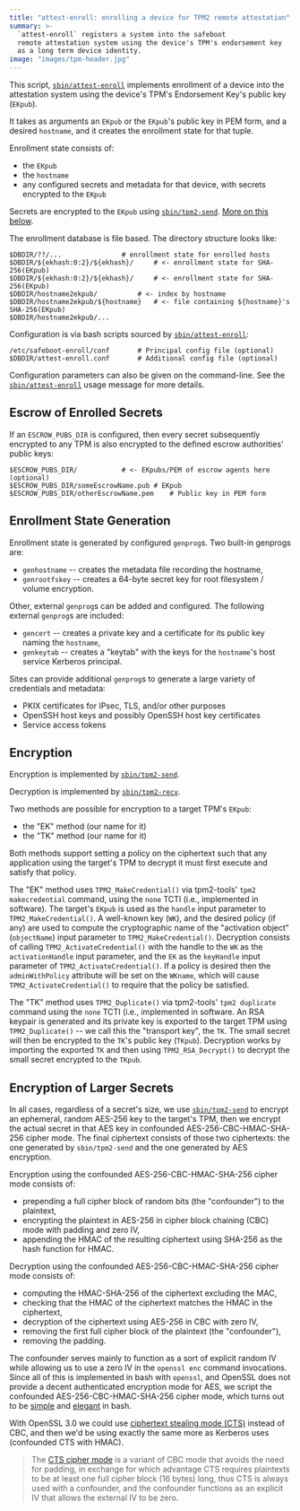 ```yaml
---
title: "attest-enroll: enrolling a device for TPM2 remote attestation"
summary: >-
  `attest-enroll` registers a system into the safeboot
  remote attestation system using the device's TPM's endorsement key
  as a long term device identity.
image: "images/tpm-header.jpg"
---
```


This script, [`sbin/attest-enroll`](/sbin/attest-enroll) implements
enrollment of a device into the attestation system using the device's
TPM's Endorsement Key's public key (`EKpub`).

It takes as arguments an `EKpub` or the `EKpub`'s public key in PEM
form, and a desired `hostname`, and it creates the enrollment state for
that tuple.

Enrollment state consists of:

 - the `EKpub`
 - the `hostname`
 - any configured secrets and metadata for that device, with secrets
   encrypted to the `EKpub`

Secrets are encrypted to the `EKpub` using
[`sbin/tpm2-send`](/sbin/tpm2-send).  [More on this below](#Encryption).

The enrollment database is file based.  The directory structure looks
like:

```
$DBDIR/??/...				# enrollment state for enrolled hosts
$DBDIR/${ekhash:0:2}/${ekhash}/		# <- enrollment state for SHA-256(EKpub)
$DBDIR/${ekhash:0:2}/${ekhash}/		# <- enrollment state for SHA-256(EKpub)
$DBDIR/hostname2ekpub/			# <- index by hostname
$DBDIR/hostname2ekpub/${hostname}	# <- file containing ${hostname}'s SHA-256(EKpub)
$DBDIR/hostname2ekpub/...
```

Configuration is via bash scripts sourced by
[`sbin/attest-enroll`](/sbin/attest-enroll):

```
/etc/safeboot-enroll/conf		# Principal config file (optional)
$DBDIR/attest-enroll.conf		# Additional config file (optional)
```

Configuration parameters can also be given on the command-line.  See the
[`sbin/attest-enroll`](/sbin/attest-enroll#L165) usage message for more
details.

## Escrow of Enrolled Secrets

If an `ESCROW_PUBS_DIR` is configured, then every secret subsequently
encrypted to any TPM is also encrypted to the defined escrow
authorities' public keys:

```
$ESCROW_PUBS_DIR/			# <- EKpubs/PEM of escrow agents here (optional)
$ESCROW_PUBS_DIR/someEscrowName.pub	# EKpub
$ESCROW_PUBS_DIR/otherEscrowName.pem	# Public key in PEM form
```

## Enrollment State Generation

Enrollment state is generated by configured `genprog`s.  Two built-in
genprogs are:

 - `genhostname` -- creates the metadata file recording the hostname,
 - `genrootfskey` -- creates a 64-byte secret key for root filesystem /
   volume encryption.

Other, external `genprog`s can be added and configured.  The following
external `genprog`s are included:

 - `gencert` -- creates a private key and a certificate for its public
   key naming the `hostname`,
 - `genkeytab` -- creates a "keytab" with the keys for the `hostname`'s
   host service Kerberos principal.

Sites can provide additional `genprog`s to generate a large variety of
credentials and metadata:

 - PKIX certificates for IPsec, TLS, and/or other purposes
 - OpenSSH host keys and possibly OpenSSH host key certificates
 - Service access tokens

## Encryption

Encryption is implemented by [`sbin/tpm2-send`](/sbin/tpm2-send).

Decryption is implemented by [`sbin/tpm2-recv`](/sbin/tpm2-recv).

Two methods are possible for encryption to a target TPM's `EKpub`:

 - the "EK" method (our name for it)
 - the "TK" method (our name for it)

Both methods support setting a policy on the ciphertext such that any
application using the target's TPM to decrypt it must first execute and
satisfy that policy.

The "EK" method uses `TPM2_MakeCredential()` via tpm2-tools' `tpm2
makecredential` command, using the `none` TCTI (i.e., implemented in
software).  The target's `EKpub` is used as the `handle` input parameter
to `TPM2_MakeCredential()`.  A well-known key (`WK`), and the desired policy
(if any) are used to compute the cryptographic name of the "activation
object" (`objectName`) input parameter to `TPM2_MakeCredential()`.
Decryption consists of calling `TPM2_ActivateCredential()` with the
handle to the `WK` as the `activationHandle` input
parameter, and the `EK` as the `keyHandle` input parameter of
`TPM2_ActivateCredential()`.  If a policy is desired then the
`adminWithPolicy` attribute will be set on the `WKname`, which will
cause `TPM2_ActivateCredential()` to require that the policy be
satisfied.

The "TK" method uses `TPM2_Duplicate()` via tpm2-tools' `tpm2 duplicate`
command using the `none` TCTI (i.e., implemented in software.  An RSA
keypair is generated and its private key is exported to the target TPM
using `TPM2_Duplicate()` -- we call this the "transport key", the `TK`.
The small secret will then be encrypted to the `TK`'s public key
(`TKpub`).  Decryption works by importing the exported `TK` and then
using `TPM2_RSA_Decrypt()` to decrypt the small secret encrypted to the
`TKpub`.

## Encryption of Larger Secrets

In all cases, regardless of a secret's size, we use
[`sbin/tpm2-send`](/sbin/tpm2-send) to encrypt an ephemeral, random
AES-256 key to the target's TPM, then we encrypt the actual secret in
that AES key in confounded AES-256-CBC-HMAC-SHA-256 cipher mode.  The
final ciphertext consists of those two ciphertexts: the one generated by
`sbin/tpm2-send` and the one generated by AES encryption.

Encryption using the confounded AES-256-CBC-HMAC-SHA-256 cipher mode
consists of:

 - prepending a full cipher block of random bits (the "confounder") to
   the plaintext,
 - encrypting the plaintext in AES-256 in cipher block chaining (CBC)
   mode with padding and zero IV,
 - appending the HMAC of the resulting ciphertext using SHA-256 as the
   hash function for HMAC.

Decryption using the confounded AES-256-CBC-HMAC-SHA-256 cipher mode
consists of:

 - computing the HMAC-SHA-256 of the ciphertext excluding the MAC,
 - checking that the HMAC of the ciphertext matches the HMAC in the
   ciphertext,
 - decryption of the ciphertext using AES-256 in CBC with zero IV,
 - removing the first full cipher block of the plaintext (the
   "confounder"),
 - removing the padding.

The confounder serves mainly to function as a sort of explicit random IV
while allowing us to use a zero IV in the `openssl enc` command
invocations.  Since all of this is implemented in bash with `openssl`,
and OpenSSL does not provide a decent authenticated encryption mode for
AES, we script the confounded AES-256-CBC-HMAC-SHA-256 cipher mode,
which turns out to be [simple](/functions.sh#L396) and
[elegant](/functions.sh#L425) in bash.

With OpenSSL 3.0 we could use [ciphertext stealing mode
(CTS)](https://en.wikipedia.org/wiki/Ciphertext_stealing) instead of
CBC, and then we'd be using exactly the same more as Kerberos uses
(confounded CTS with HMAC).

> The [CTS cipher mode](https://en.wikipedia.org/wiki/Ciphertext_stealing)
> is a variant of CBC mode that avoids the need for padding, in exchange
> for which advantage CTS requires plaintexts to be at least one full
> cipher block (16 bytes) long, thus CTS is always used with a
> confounder, and the confounder functions as an explicit IV that allows
> the external IV to be zero.

